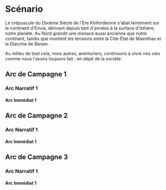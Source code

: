 # Scénario
Le crépuscule du Dixième Siècle de l'Ère Kinfordienne s'abat lentement sur le continent d'Envia, dérivant depuis tant d'années à la surface d'Isthère, notre planète. Au Nord grandit une menace aussi ancienne que notre continent, tandis que montent les tensions entre la Cité-État de Maenthas et la Diarchie de Baram.

Au milieu de tout cela, nous autres, aventuriers, continuons à vivre nos vies comme nous l'avons toujours fait : en dépit de la société.
## Arc de Campagne 1
### Arc Narratif 1
#### Arc Immédiat 1
## Arc de Campagne 2
### Arc Narratif 1
#### Arc Immédiat 1
## Arc de Campagne 3
### Arc Narratif 1
#### Arc Immédiat 1